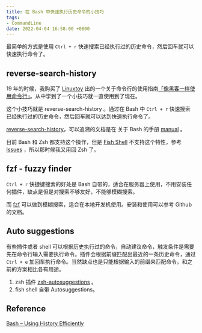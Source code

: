 ```yaml
---
title: 在 Bash 中快速执行历史命令的小技巧
tags: 
- CommandLine
date: 2022-04-04 16:58:00 +0800
---
```


最简单的方式是使用 `Ctrl + r` 快速搜索已经执行过的历史命令，然后回车就可以快速执行命令了。

<!--more-->

## reverse-search-history

19 年的时候，我购买了 [Linuxtoy](https://twitter.com/linuxtoy) 出的一个关于命令行的使用指南[「像黑客一样使用命令行」](https://selfhostedserver.com/usingcli-book)。从中学到了一个小技巧就一直使用到了现在。

这个小技巧就是 reverse-search-history 。通过在 Bash 中 `Ctrl + r` 快速搜索已经执行过的历史命令，然后回车就可以达到快速执行命令了。

[reverse-search-history](https://www.gnu.org/software/bash/manual/html_node/Commands-For-History.html)，可以追溯的文档是在 关于 Bash 的手册 [manual](https://www.gnu.org/software/bash/manual/html_node/Bash-History-Facilities.html) 。

目前 Bash 和 Zsh 都支持这个操作，但是 [Fish Shell](https://fishshell.com/) 不支持这个特性，参考 [Issues](https://github.com/fish-shell/fish-shell/issues/602) ，所以那时候我又用回 Zsh 了。

## fzf - fuzzy finder

`Ctrl + r` 快捷键搜索的好处是 Bash 自带的，适合在服务器上使用，不用安装任何插件，缺点是但是对搜索不够友好，不能够模糊搜索。

而 [fzf](https://github.com/junegunn/fzf) 可以做到模糊搜索，适合在本地开发机使用。安装和使用可以参考 Github 的文档。

## Auto suggestions

有些插件或者 shell 可以根据历史执行过的命令，自动建议命令，触发条件是需要先在命令行输入需要执行命令。插件会根据前缀匹配出最近的一条历史命令，通过 `Ctrl + e` 加回车执行命令。当然缺点也是只能根据输入的前缀来匹配命令，和之前的方案相比各有用途。

1. zsh 插件 [zsh-autosuggestions](https://github.com/zsh-users/zsh-autosuggestions) 。
2. fish shell 自带 Autosuggestions。

## Reference

[Bash – Using History Efficiently](https://www.baeldung.com/linux/bash-using-history-efficiently)
